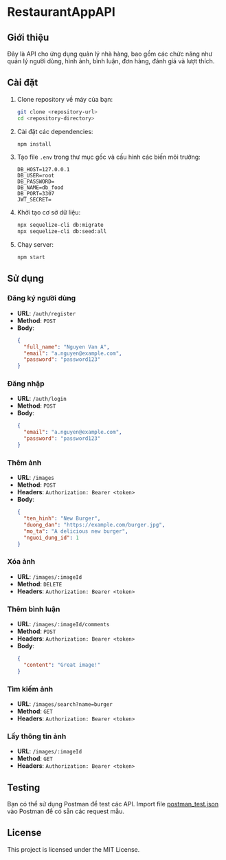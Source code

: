 # RestaurantAppAPI

## Giới thiệu

Đây là API cho ứng dụng quản lý nhà hàng, bao gồm các chức năng như quản lý người dùng, hình ảnh, bình luận, đơn hàng, đánh giá và lượt thích.

## Cài đặt

1. Clone repository về máy của bạn:
    ```sh
    git clone <repository-url>
    cd <repository-directory>
    ```

2. Cài đặt các dependencies:
    ```sh
    npm install
    ```

3. Tạo file `.env` trong thư mục gốc và cấu hình các biến môi trường:
    ```env
    DB_HOST=127.0.0.1
    DB_USER=root
    DB_PASSWORD=
    DB_NAME=db_food
    DB_PORT=3307
    JWT_SECRET=
    ```

4. Khởi tạo cơ sở dữ liệu:
    ```sh
    npx sequelize-cli db:migrate
    npx sequelize-cli db:seed:all
    ```

5. Chạy server:
    ```sh
    npm start
    ```

## Sử dụng

### Đăng ký người dùng

- **URL**: `/auth/register`
- **Method**: `POST`
- **Body**:
    ```json
    {
      "full_name": "Nguyen Van A",
      "email": "a.nguyen@example.com",
      "password": "password123"
    }
    ```

### Đăng nhập

- **URL**: `/auth/login`
- **Method**: `POST`
- **Body**:
    ```json
    {
      "email": "a.nguyen@example.com",
      "password": "password123"
    }
    ```

### Thêm ảnh

- **URL**: `/images`
- **Method**: `POST`
- **Headers**: `Authorization: Bearer <token>`
- **Body**:
    ```json
    {
      "ten_hinh": "New Burger",
      "duong_dan": "https://example.com/burger.jpg",
      "mo_ta": "A delicious new burger",
      "nguoi_dung_id": 1
    }
    ```

### Xóa ảnh

- **URL**: `/images/:imageId`
- **Method**: `DELETE`
- **Headers**: `Authorization: Bearer <token>`

### Thêm bình luận

- **URL**: `/images/:imageId/comments`
- **Method**: `POST`
- **Headers**: `Authorization: Bearer <token>`
- **Body**:
    ```json
    {
      "content": "Great image!"
    }
    ```

### Tìm kiếm ảnh

- **URL**: `/images/search?name=burger`
- **Method**: `GET`
- **Headers**: `Authorization: Bearer <token>`

### Lấy thông tin ảnh

- **URL**: `/images/:imageId`
- **Method**: `GET`
- **Headers**: `Authorization: Bearer <token>`

## Testing

Bạn có thể sử dụng Postman để test các API. Import file [postman_test.json](postman_test.json) vào Postman để có sẵn các request mẫu.

## License

This project is licensed under the MIT License.
